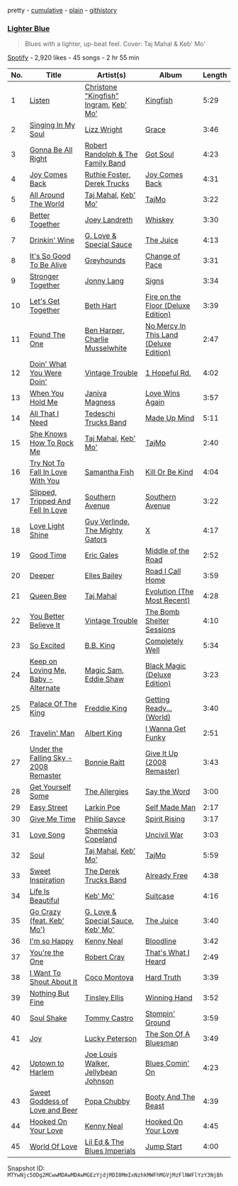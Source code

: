 pretty - [cumulative](/playlists/cumulative/37i9dQZF1DX0dqF2kqDiBN.md) - [plain](/playlists/plain/37i9dQZF1DX0dqF2kqDiBN) - [githistory](https://github.githistory.xyz/mackorone/spotify-playlist-archive/blob/main/playlists/plain/37i9dQZF1DX0dqF2kqDiBN)

### [Lighter Blue](https://open.spotify.com/playlist/37i9dQZF1DX0dqF2kqDiBN)

> Blues with a lighter, up\-beat feel\. Cover: Taj Mahal & Keb' Mo'

[Spotify](https://open.spotify.com/user/spotify) - 2,920 likes - 45 songs - 2 hr 55 min

| No. | Title | Artist(s) | Album | Length |
|---|---|---|---|---|
| 1 | [Listen](https://open.spotify.com/track/5JlYv60TgliGsHiPRzOMfx) | [Christone "Kingfish" Ingram](https://open.spotify.com/artist/5jMGnqJkgPaiJzwy5bOcYX), [Keb' Mo'](https://open.spotify.com/artist/6iDaoPZVgxrTkndDCisX8F) | [Kingfish](https://open.spotify.com/album/6fCDiY92JVAorr6HrKStRH) | 5:29 |
| 2 | [Singing In My Soul](https://open.spotify.com/track/3BlwNNhMoNy3kJJQkotssv) | [Lizz Wright](https://open.spotify.com/artist/3K0BfjMh2dS8WITuiMuGGW) | [Grace](https://open.spotify.com/album/2U1zLHhEmPFEOoZTezdXQg) | 3:46 |
| 3 | [Gonna Be All Right](https://open.spotify.com/track/7iltfnTWDyOWNeVbf6uJEA) | [Robert Randolph & The Family Band](https://open.spotify.com/artist/4xac3zhHlBm5QDxbZeqgeR) | [Got Soul](https://open.spotify.com/album/2WWqqmFSB4jFEnnRwngeSB) | 4:23 |
| 4 | [Joy Comes Back](https://open.spotify.com/track/2y4xTUliqsmrGvDvJ2sy6y) | [Ruthie Foster](https://open.spotify.com/artist/2lL4ckeM1A2Qo2Fe64dP0F), [Derek Trucks](https://open.spotify.com/artist/1xJPYI7GXasA3ariMSftPq) | [Joy Comes Back](https://open.spotify.com/album/0KVRKuJ3L6dpheQaBJZJrt) | 4:31 |
| 5 | [All Around The World](https://open.spotify.com/track/07ZuuDjwtyMzKVnayq0tEr) | [Taj Mahal](https://open.spotify.com/artist/1aTDTChWWyiJH3SEnYrdVp), [Keb' Mo'](https://open.spotify.com/artist/6iDaoPZVgxrTkndDCisX8F) | [TajMo](https://open.spotify.com/album/3NF642glRZZKf3Ng96eMfX) | 3:22 |
| 6 | [Better Together](https://open.spotify.com/track/2Hi5Vmg9pEE79rlc8euV8K) | [Joey Landreth](https://open.spotify.com/artist/1n5S81eeVtaFs2vvo7p234) | [Whiskey](https://open.spotify.com/album/5e26fKhSFeYXxCVAlCwMdQ) | 3:30 |
| 7 | [Drinkin' Wine](https://open.spotify.com/track/0aTYDSglGbfhv1Zoj9PAR6) | [G\. Love & Special Sauce](https://open.spotify.com/artist/74fkl73HDlCXw0l6cemB89) | [The Juice](https://open.spotify.com/album/66glD8iZgTv1vKXZRGQWXL) | 4:13 |
| 8 | [It's So Good To Be Alive](https://open.spotify.com/track/1OwdaBgJ4QMW4WPTZo5ckm) | [Greyhounds](https://open.spotify.com/artist/1FcTd89N9ESEOsIDD883Kp) | [Change of Pace](https://open.spotify.com/album/16oN3hGbEomhLRcCdKRlcg) | 3:31 |
| 9 | [Stronger Together](https://open.spotify.com/track/69krfmNys0Jneki3ZAndvY) | [Jonny Lang](https://open.spotify.com/artist/5rX1EodZfwxmW4fQX2Caot) | [Signs](https://open.spotify.com/album/4SPbtzCATQqeHmN2Evs26H) | 3:34 |
| 10 | [Let's Get Together](https://open.spotify.com/track/3BAr3C9HFzqNjYuExBQAix) | [Beth Hart](https://open.spotify.com/artist/30TrHDLNCKQVTYWOn9QqOC) | [Fire on the Floor \(Deluxe Edition\)](https://open.spotify.com/album/3DmktzDKQ3DUIdYX3c49gP) | 3:39 |
| 11 | [Found The One](https://open.spotify.com/track/3djkFjq8d6o286nrxoNrZW) | [Ben Harper](https://open.spotify.com/artist/45lorWzrKLxfKlWpV7r9CN), [Charlie Musselwhite](https://open.spotify.com/artist/4NikxGoDm5LGVYAHj0Euoc) | [No Mercy In This Land \(Deluxe Edition\)](https://open.spotify.com/album/6iwWWapZi9KtLsdfoGG3X4) | 2:47 |
| 12 | [Doin' What You Were Doin'](https://open.spotify.com/track/1OBfDqOeDZoyz5aMsXpVXh) | [Vintage Trouble](https://open.spotify.com/artist/72Pauuctba5lMzC89R0Vk0) | [1 Hopeful Rd.](https://open.spotify.com/album/7hEZhkFjaW8bH1cI1D6Dsd) | 4:02 |
| 13 | [When You Hold Me](https://open.spotify.com/track/4bOQOAu9eg0kpSHPPGA03w) | [Janiva Magness](https://open.spotify.com/artist/3igRFmvurYBLvQ4aYliwXg) | [Love Wins Again](https://open.spotify.com/album/5koT5jFcF9Iy0iZjG09rBT) | 3:57 |
| 14 | [All That I Need](https://open.spotify.com/track/4kHbSR48fWeGf7zQTOMdwu) | [Tedeschi Trucks Band](https://open.spotify.com/artist/2gFsmDBM0hkoZPmrO5EdyO) | [Made Up Mind](https://open.spotify.com/album/41qVSZezrAYJ8zXZvoyLGA) | 5:11 |
| 15 | [She Knows How To Rock Me](https://open.spotify.com/track/001CyR8xqmmpVZFiTZJ5BC) | [Taj Mahal](https://open.spotify.com/artist/1aTDTChWWyiJH3SEnYrdVp), [Keb' Mo'](https://open.spotify.com/artist/6iDaoPZVgxrTkndDCisX8F) | [TajMo](https://open.spotify.com/album/3NF642glRZZKf3Ng96eMfX) | 2:40 |
| 16 | [Try Not To Fall In Love With You](https://open.spotify.com/track/5zxyaWrWBvnHdplcFawoRs) | [Samantha Fish](https://open.spotify.com/artist/5HsS48kuvghKcNpwOaAvB5) | [Kill Or Be Kind](https://open.spotify.com/album/0Z917mMSP3EHtJicbhSAhA) | 4:04 |
| 17 | [Slipped, Tripped And Fell In Love](https://open.spotify.com/track/7mt1H6ndG323VvjxgAM09e) | [Southern Avenue](https://open.spotify.com/artist/4HfoncnCuBS7D4xU4VDosQ) | [Southern Avenue](https://open.spotify.com/album/2bP8zitRYEmT1mISjibQfL) | 3:22 |
| 18 | [Love Light Shine](https://open.spotify.com/track/1V7LEnad3oABKUTADZxtqL) | [Guy Verlinde](https://open.spotify.com/artist/1T4NREhwBrKGyMSMTQY8yn), [The Mighty Gators](https://open.spotify.com/artist/3VzoKJ1XixszFXANQgh8I9) | [X](https://open.spotify.com/album/3kiwdnLoJUlzX3dBxWs5qX) | 4:17 |
| 19 | [Good Time](https://open.spotify.com/track/41PprdpECRjIzJJX5BKd07) | [Eric Gales](https://open.spotify.com/artist/3x8RBu8okCCBLi5vnY4UyV) | [Middle of the Road](https://open.spotify.com/album/7egwxXjYLZsui8rZb5cUFL) | 2:52 |
| 20 | [Deeper](https://open.spotify.com/track/3aMEGGdLIbKTajQdsFt03q) | [Elles Bailey](https://open.spotify.com/artist/4NPMwh3kDwi6uVCNtmeUvU) | [Road I Call Home](https://open.spotify.com/album/7rooTZehVu9pdUIirCwA0a) | 3:59 |
| 21 | [Queen Bee](https://open.spotify.com/track/4DxM8kI9DUFig4JkWiWxYr) | [Taj Mahal](https://open.spotify.com/artist/1aTDTChWWyiJH3SEnYrdVp) | [Evolution \(The Most Recent\)](https://open.spotify.com/album/3TiJzhz6bELDjmTdnwOq9a) | 4:28 |
| 22 | [You Better Believe It](https://open.spotify.com/track/7BoIAhe5LAH6gn173aDkX1) | [Vintage Trouble](https://open.spotify.com/artist/72Pauuctba5lMzC89R0Vk0) | [The Bomb Shelter Sessions](https://open.spotify.com/album/3OfyDcQy6XHkxMMGLrSJHT) | 4:10 |
| 23 | [So Excited](https://open.spotify.com/track/3mrrWFfuesBi5fswdz1Xxf) | [B.B\. King](https://open.spotify.com/artist/5xLSa7l4IV1gsQfhAMvl0U) | [Completely Well](https://open.spotify.com/album/7gzkgAWjOjEf5o6sIvBvT1) | 5:34 |
| 24 | [Keep on Loving Me, Baby \- Alternate](https://open.spotify.com/track/4e5ymELdStLwUwYVOiOVOF) | [Magic Sam](https://open.spotify.com/artist/0XErJwG6aCEj7NpKsEZrrO), [Eddie Shaw](https://open.spotify.com/artist/62Cl3kOtJGWR09eIHhkUgO) | [Black Magic \(Deluxe Edition\)](https://open.spotify.com/album/2DncQRkvDBalZB0wE7TYnd) | 3:23 |
| 25 | [Palace Of The King](https://open.spotify.com/track/2T6pMaivfX7w4tfAUX4uU9) | [Freddie King](https://open.spotify.com/artist/5dCuFngSPyOOnTAvrC7v2s) | [Getting Ready..\. \(World\)](https://open.spotify.com/album/2bNjljctm6ynfp9Xzdy7RI) | 3:40 |
| 26 | [Travelin' Man](https://open.spotify.com/track/2SXScqW8fvm22mCNtQktME) | [Albert King](https://open.spotify.com/artist/5aygfDCEaX5KTZOxSCpT9o) | [I Wanna Get Funky](https://open.spotify.com/album/6046X2I4SRTkO4BY14PGG6) | 2:51 |
| 27 | [Under the Falling Sky \- 2008 Remaster](https://open.spotify.com/track/2wRnK8Rmj4Q7ht4ywSE8lS) | [Bonnie Raitt](https://open.spotify.com/artist/4KDyYWR7IpxZ7xrdYbKrqY) | [Give It Up \(2008 Remaster\)](https://open.spotify.com/album/6ry5iI1ik4H2DvoiWhluYh) | 3:43 |
| 28 | [Get Yourself Some](https://open.spotify.com/track/6UWo6O18TobSRAxVwYI10L) | [The Allergies](https://open.spotify.com/artist/2v2cdjqYIpT8ZBpflNTttY) | [Say the Word](https://open.spotify.com/album/00aLz8ns1aftpDB3dQFCOb) | 3:00 |
| 29 | [Easy Street](https://open.spotify.com/track/1JbHMSiZowEjVrRhXh3XjZ) | [Larkin Poe](https://open.spotify.com/artist/7d10VF1J4LqW7vrpPOngzm) | [Self Made Man](https://open.spotify.com/album/4jwVtyG5s22UpGqKOZishP) | 2:17 |
| 30 | [Give Me Time](https://open.spotify.com/track/19qtOi2KTItS9Jp4w5BseK) | [Philip Sayce](https://open.spotify.com/artist/5Npr4HpRE8YlsisRjN9T8h) | [Spirit Rising](https://open.spotify.com/album/3dQKiRCBLOnvRmfcTCJP0H) | 3:17 |
| 31 | [Love Song](https://open.spotify.com/track/1YpPzjF3LgUr6htLKCnVei) | [Shemekia Copeland](https://open.spotify.com/artist/4CNjyWtO59j6Ih6S0n73ee) | [Uncivil War](https://open.spotify.com/album/5nzja6pp2VI6ywfosAhcBM) | 3:03 |
| 32 | [Soul](https://open.spotify.com/track/3JD3Mtjo7c05NZNDCPXh37) | [Taj Mahal](https://open.spotify.com/artist/1aTDTChWWyiJH3SEnYrdVp), [Keb' Mo'](https://open.spotify.com/artist/6iDaoPZVgxrTkndDCisX8F) | [TajMo](https://open.spotify.com/album/3NF642glRZZKf3Ng96eMfX) | 5:59 |
| 33 | [Sweet Inspiration](https://open.spotify.com/track/6RMhGW31lycj4UqKsLIJyr) | [The Derek Trucks Band](https://open.spotify.com/artist/1YwfENKEZrowcmtR1nALZn) | [Already Free](https://open.spotify.com/album/1I4Ydy7hVvINSdRHV7n4fS) | 4:38 |
| 34 | [Life Is Beautiful](https://open.spotify.com/track/3mtUR8aNUoMblqX49YzVF3) | [Keb' Mo'](https://open.spotify.com/artist/6iDaoPZVgxrTkndDCisX8F) | [Suitcase](https://open.spotify.com/album/39Sd7IZSx6vUejzS14bLV7) | 4:16 |
| 35 | [Go Crazy \(feat\. Keb' Mo'\)](https://open.spotify.com/track/7G6oI8xoGa62LGvE2xjtfP) | [G\. Love & Special Sauce](https://open.spotify.com/artist/74fkl73HDlCXw0l6cemB89), [Keb' Mo'](https://open.spotify.com/artist/6iDaoPZVgxrTkndDCisX8F) | [The Juice](https://open.spotify.com/album/66glD8iZgTv1vKXZRGQWXL) | 3:40 |
| 36 | [I'm so Happy](https://open.spotify.com/track/6aSxH8DLfzJAJv2V09kfg1) | [Kenny Neal](https://open.spotify.com/artist/2YNoaobWamjDPop3nk9xMQ) | [Bloodline](https://open.spotify.com/album/3hHXyQHqKYELS9wJLzZY1a) | 3:42 |
| 37 | [You're the One](https://open.spotify.com/track/0NNeMobitIwPjxvZx28AxD) | [Robert Cray](https://open.spotify.com/artist/6eMlKSBFAoXVJLoeHmwKEj) | [That's What I Heard](https://open.spotify.com/album/5MHALMDVXq4S7Ad6pNVl8I) | 2:49 |
| 38 | [I Want To Shout About It](https://open.spotify.com/track/2h8qkFrZdHeDe4usK4jsOz) | [Coco Montoya](https://open.spotify.com/artist/5nU57S2m2i7gWujCtGKmAb) | [Hard Truth](https://open.spotify.com/album/3AaBJu4gsVjChcKqYe0Sgb) | 3:39 |
| 39 | [Nothing But Fine](https://open.spotify.com/track/5o0r4jyCw8L5udeXsQ9STY) | [Tinsley Ellis](https://open.spotify.com/artist/56LMX8mqaIhJCaxjZBM1on) | [Winning Hand](https://open.spotify.com/album/0KcQqzRRmtu7hsPcEHJXXA) | 3:52 |
| 40 | [Soul Shake](https://open.spotify.com/track/3hKeRXFfnGAN80ZvZCwz01) | [Tommy Castro](https://open.spotify.com/artist/3qcmjQYtotraA2JrvN8165) | [Stompin' Ground](https://open.spotify.com/album/7idEcyqOmmK3iYlr8mmTti) | 3:59 |
| 41 | [Joy](https://open.spotify.com/track/1ZUn8WgpE4D5IUjrdxOLur) | [Lucky Peterson](https://open.spotify.com/artist/3OxsMm9KHw2FRJLGHtILl5) | [The Son Of A Bluesman](https://open.spotify.com/album/4ncErgtor51fjBYPYQ7hk9) | 3:49 |
| 42 | [Uptown to Harlem](https://open.spotify.com/track/7x4lvXYpRlmqpS5pWc2SJh) | [Joe Louis Walker](https://open.spotify.com/artist/5MPJKwuEzyWgfueKrogllD), [Jellybean Johnson](https://open.spotify.com/artist/6nSWotZBWhRE2qQhbMzWTr) | [Blues Comin' On](https://open.spotify.com/album/3nToFx6LGlS7AUa01g1KCa) | 4:23 |
| 43 | [Sweet Goddess of Love and Beer](https://open.spotify.com/track/66H9jPL1TsOrOYVMAwVjCR) | [Popa Chubby](https://open.spotify.com/artist/76EaAz0oJVx8IbnUbDOPmD) | [Booty And The Beast](https://open.spotify.com/album/1uGPozOUYC2TvpVE3IlWQi) | 4:39 |
| 44 | [Hooked On Your Love](https://open.spotify.com/track/2BNHEQAzAJAkWr2555Hsbp) | [Kenny Neal](https://open.spotify.com/artist/2YNoaobWamjDPop3nk9xMQ) | [Hooked On Your Love](https://open.spotify.com/album/53zsMq7ZaqjdF46y42ctJ1) | 4:45 |
| 45 | [World Of Love](https://open.spotify.com/track/78E77b3kMt9NQAlcuqZzIT) | [Lil Ed & The Blues Imperials](https://open.spotify.com/artist/3Rb0PWL2XJTCKrhZ2FSd5E) | [Jump Start](https://open.spotify.com/album/06UMQMztopw3oyrWF5RjHz) | 4:00 |

Snapshot ID: `MTYwNjc5ODg2MCwwMDAwMDAwMGEzYjdjMDI0MmIxNzhkMWFhMGVjMzFlNWFlYzY3NjBh`
